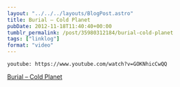 ```yaml
---
layout: "../../../layouts/BlogPost.astro"
title: Burial – Cold Planet
pubDate: 2012-11-18T11:40:40+00:00
tumblr_permalink: /post/35980312184/burial-cold-planet
tags: ["linklog"]
format: "video"
---
```


`youtube: https://www.youtube.com/watch?v=GOKNhicCwQQ`

[Burial &#8211; Cold Planet][1]

[1]: https://www.youtube.com/watch?v=GOKNhicCwQQ
